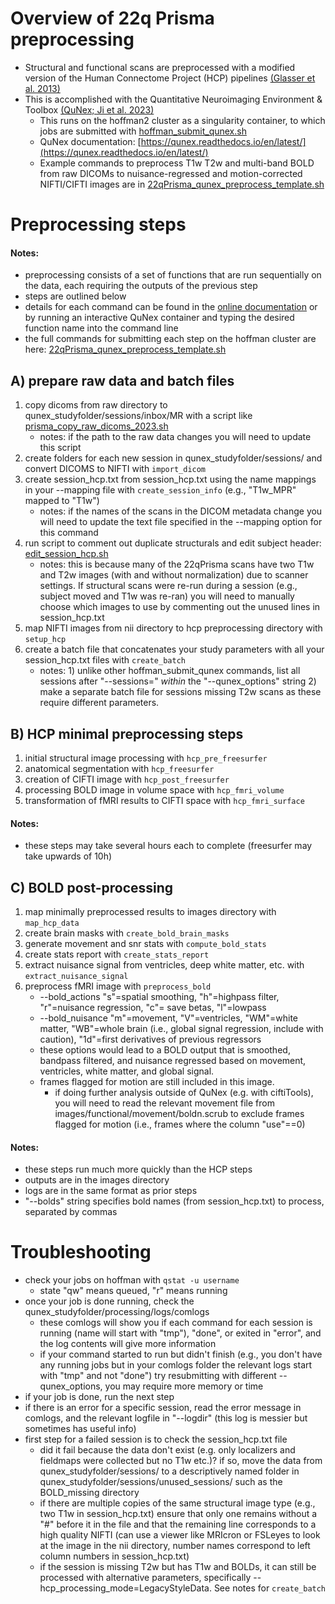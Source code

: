 # Overview of 22q Prisma preprocessing 
* Structural and functional scans are preprocessed with a modified version of the Human Connectome Project (HCP) pipelines [(Glasser et al. 2013)](https://pubmed.ncbi.nlm.nih.gov/23668970/)
* This is accomplished with the Quantitative Neuroimaging Environment & Toolbox [(QuNex; Ji et al. 2023)](https://www.frontiersin.org/articles/10.3389/fninf.2023.1104508/full) 
  * This runs on the hoffman2 cluster as a singularity container, to which jobs are submitted with [hoffman_submit_qunex.sh](https://github.com/charles-schleifer/22q_hoffman/blob/main/hoffman_submit/hoffman_submit_qunex.sh)
  * QuNex documentation: [https://qunex.readthedocs.io/en/latest/](https://qunex.readthedocs.io/en/latest/)
  * Example commands to preprocess T1w T2w and multi-band BOLD from raw DICOMs to nuisance-regressed and motion-corrected NIFTI/CIFTI images are in [22qPrisma_qunex_preprocess_template.sh](https://github.com/charles-schleifer/22q_hoffman/blob/main/22qPrisma_preprocessing/22qPrisma_qunex_preprocess_template.sh)

# Preprocessing steps
#### Notes: 
* preprocessing consists of a set of functions that are run sequentially on the data, each requiring the outputs of the previous step
* steps are outlined below
* details for each command can be found in the [online documentation](https://www.frontiersin.org/articles/10.3389/fninf.2023.1104508/full) or by running an interactive QuNex container and typing the desired function name into the command line
* the full commands for submitting each step on the hoffman cluster are here: [22qPrisma_qunex_preprocess_template.sh](https://github.com/charles-schleifer/22q_hoffman/blob/main/22qPrisma_preprocessing/22qPrisma_qunex_preprocess_template.sh)

## A) prepare raw data and batch files
 1. copy dicoms from raw directory to qunex_studyfolder/sessions/inbox/MR with a script like [prisma_copy_raw_dicoms_2023.sh](https://github.com/charles-schleifer/22q_hoffman/blob/main/22qPrisma_preprocessing/prisma_copy_raw_dicoms_2023.sh) 
    * notes: if the path to the raw data changes you will need to update this script
 2. create folders for each new session in qunex_studyfolder/sessions/ and convert DICOMS to NIFTI with `import_dicom`
 3. create session_hcp.txt from session_hcp.txt using the name mappings in your --mapping file with `create_session_info` (e.g., "T1w_MPR" mapped to "T1w")
    * notes: if the names of the scans in the DICOM metadata change you will need to update the text file specified in the --mapping option for this command
 4. run script to comment out duplicate structurals and edit subject header: [edit_session_hcp.sh](https://github.com/charles-schleifer/22q_hoffman/blob/main/22qPrisma_preprocessing/edit_session_hcp.sh)
    * notes: this is because many of the 22qPrisma scans have two T1w and T2w images (with and without normalization) due to scanner settings. If structural scans were re-run during a session (e.g., subject moved and T1w was re-ran) you will need to manually choose which images to use by commenting out the unused lines in session_hcp.txt
 5. map NIFTI images from nii directory to hcp preprocessing directory with `setup_hcp`
 6. create a batch file that concatenates your study parameters with all your session_hcp.txt files with `create_batch`
    * notes: 1) unlike other hoffman_submit_qunex commands, list all sessions after "--sessions=" *within* the "--qunex_options" string 2) make a separate batch file for sessions missing T2w scans as these require different parameters.

## B) HCP minimal preprocessing steps
 1. initial structural image processing with `hcp_pre_freesurfer`
 2. anatomical segmentation with `hcp_freesurfer`
 3. creation of CIFTI image with `hcp_post_freesurfer`
 4. processing BOLD image in volume space with `hcp_fmri_volume`
 5. transformation of fMRI results to CIFTI space with `hcp_fmri_surface`

#### Notes: 
* these steps may take several hours each to complete (freesurfer may take upwards of 10h)

## C) BOLD post-processing

1. map minimally preprocessed results to images directory with `map_hcp_data`
2. create brain masks with `create_bold_brain_masks`
3. generate movement and snr stats with `compute_bold_stats`
4. create stats report with `create_stats_report`
5. extract nuisance signal from ventricles, deep white matter, etc. with `extract_nuisance_signal`
6. preprocess fMRI image with `preprocess_bold`  
   * --bold_actions "s"=spatial smoothing, "h"=highpass filter, "r"=nuisance regression, "c"= save betas, "l"=lowpass  
   * --bold_nuisance "m"=movement, "V"=ventricles, "WM"=white matter, "WB"=whole brain (i.e., global signal regression, include with caution), "1d"=first derivatives of previous regressors
   * these options would lead to a BOLD output that is smoothed, bandpass filtered, and nuisance regressed based on movement, ventricles, white matter, and global signal.
   * frames flagged for motion are still included in this image.
     * if doing further analysis outside of QuNex (e.g. with ciftiTools), you will need to read the relevant movement file from images/functional/movement/boldn.scrub to exclude frames flagged for motion (i.e., frames where the column "use"==0)

#### Notes: 
* these steps run much more quickly than the HCP steps
* outputs are in the images directory
* logs are in the same format as prior steps
* "--bolds" string specifies bold names (from session_hcp.txt) to process, separated by commas

# Troubleshooting
* check your jobs on hoffman with `qstat -u username`
  * state "qw" means queued, "r" means running
* once your job is done running, check the qunex_studyfolder/processing/logs/comlogs
  * these comlogs will show you if each command for each session is running (name will start with "tmp"), "done", or exited in "error", and the log contents will give more information
  * if your command started to run but didn't finish (e.g., you don't have any running jobs but in your comlogs folder the relevant logs start with "tmp" and not "done") try resubmitting with different --qunex_options, you may require more memory or time
* if your job is done, run the next step
* if there is an error for a specific session, read the error message in comlogs, and the relevant logfile in "--logdir" (this log is messier but sometimes has useful info)
* first step for a failed session is to check the session_hcp.txt file
  * did it fail because the data don't exist (e.g. only localizers and fieldmaps were collected but no T1w etc.)? if so, move the data from qunex_studyfolder/sessions/ to a descriptively named folder in qunex_studyfolder/sessions/unused_sessions/ such as the BOLD_missing directory
  * if there are multiple copies of the same structural image type (e.g., two T1w in session_hcp.txt) ensure that only one remains without a "#" before it in the file and that the remaining line corresponds to a high quality NIFTI (can use a viewer like MRIcron or FSLeyes to look at the image in the nii directory, number names correspond to left column numbers in session_hcp.txt)
  * if the session is missing T2w but has T1w and BOLDs, it can still be processed with alternative parameters, specifically --hcp_processing_mode=LegacyStyleData. See notes for `create_batch`
   
